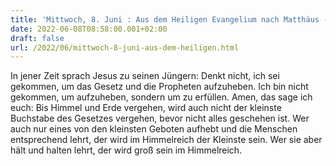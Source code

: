 ```yaml
---
title: 'Mittwoch, 8. Juni : Aus dem Heiligen Evangelium nach Matthäus - Mt 5,17-19.'
date: 2022-06-08T08:58:00.001+02:00
draft: false
url: /2022/06/mittwoch-8-juni-aus-dem-heiligen.html
---
```


In jener Zeit sprach Jesus zu seinen Jüngern: Denkt nicht, ich sei gekommen, um das Gesetz und die Propheten aufzuheben. Ich bin nicht gekommen, um aufzuheben, sondern um zu erfüllen. Amen, das sage ich euch: Bis Himmel und Erde vergehen, wird auch nicht der kleinste Buchstabe des Gesetzes vergehen, bevor nicht alles geschehen ist. Wer auch nur eines von den kleinsten Geboten aufhebt und die Menschen entsprechend lehrt, der wird im Himmelreich der Kleinste sein. Wer sie aber hält und halten lehrt, der wird groß sein im Himmelreich.